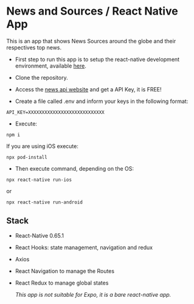 # News and Sources / React Native App

This is an app that shows News Sources around the globe and their respectives top news.

- First step to run this app is to setup the react-native development environment, available [here](https://reactnative.dev/docs/environment-setup).

- Clone the repository.

- Access the [news api website](https://newsapi.org) and get a API Key, it is FREE!

- Create a file called .env and inform your keys in the following format:

```
API_KEY=XXXXXXXXXXXXXXXXXXXXXXXXXXXX
```

- Execute:

```
npm i
```

If you are using iOS execute:

```
npx pod-install
```

- Then execute command, depending on the OS:

```
npx react-native run-ios
```

or

```
npx react-native run-android
```

## Stack

- React-Native 0.65.1
- React Hooks: state management, navigation and redux
- Axios
- React Navigation to manage the Routes
- React Redux to manage global states

  _This app is not suitable for Expo, it is a bare react-native app._

```

```
